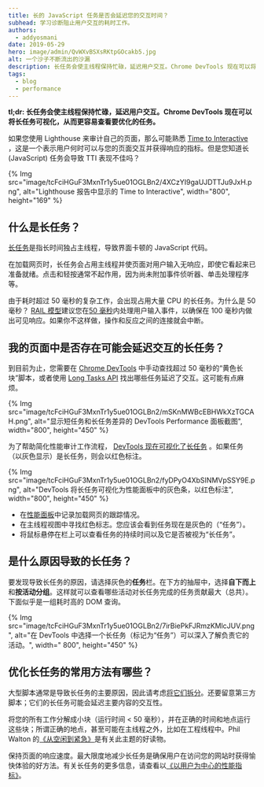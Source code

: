 ```yaml
---
title: 长的 JavaScript 任务是否会延迟您的交互时间？
subhead: 学习诊断阻止用户交互的耗时工作。
authors:
  - addyosmani
date: 2019-05-29
hero: image/admin/QvWXvBSXsRKtpGOcakb5.jpg
alt: 一个沙子不断流出的沙漏
description: 长任务会使主线程保持忙碌，延迟用户交互。Chrome DevTools 现在可以将长任务可视化，从而更容易查看要优化的任务。
tags:
  - blog
  - performance
---
```


**tl;dr: 长任务会使主线程保持忙碌，延迟用户交互。Chrome DevTools 现在可以将长任务可视化，从而更容易查看要优化的任务。**

如果您使用 Lighthouse 来审计自己的页面，那么可能熟悉 [Time to Interactive](/tti/) ，这是一个表示用户何时可以与您的页面交互并获得响应的指标。但是您知道长 (JavaScript) 任务会导致 TTI 表现不佳吗？

{% Img src="image/tcFciHGuF3MxnTr1y5ue01OGLBn2/4XCzYI9gaUJDTTJu9JxH.png", alt="Lighthouse 报告中显示的 Time to Interactive", width="800", height="169" %}

## 什么是长任务？

[长任务](https://developer.mozilla.org/docs/Web/API/Long_Tasks_API)是指长时间独占主线程，导致界面卡顿的 JavaScript 代码。

在加载网页时，长任务会占用主线程并使页面对用户输入无响应，即使它看起来已准备就绪。点击和轻按通常不起作用，因为尚未附加事件侦听器、单击处理程序等。

由于耗时超过 50 毫秒的复杂工作，会出现占用大量 CPU 的长任务。为什么是 50 毫秒？ [RAIL 模型](https://developers.google.com/web/fundamentals/performance/rail)建议您在[50 毫秒](https://developers.google.com/web/fundamentals/performance/rail#response)内处理用户输入事件，以确保在 100 毫秒内做出可见响应。如果你不这样做，操作和反应之间的连接就会中断。

## 我的页面中是否存在可能会延迟交互的长任务？

到目前为止，您需要在 [Chrome DevTools](https://developer.chrome.com/docs/devtools/) 中手动查找超过 50 毫秒的“黄色长块”脚本，或者使用 [Long Tasks API](https://calendar.perfplanet.com/2017/tracking-cpu-with-long-tasks-api/) 找出哪些任务延迟了交互。这可能有点麻烦。

{% Img src="image/tcFciHGuF3MxnTr1y5ue01OGLBn2/mSKnMWBcEBHWkXzTGCAH.png", alt="显示短任务和长任务差异的 DevTools Performance 面板截图", width="800", height="450" %}

为了帮助简化性能审计工作流程， [DevTools 现在可视化了长任务](https://developers.google.com/web/updates/2019/03/devtools#longtasks) 。如果任务（以灰色显示）是长任务，则会以红色标注。

{% Img src="image/tcFciHGuF3MxnTr1y5ue01OGLBn2/fyDPyO4XbSINMVpSSY9E.png", alt="DevTools 将长任务可视化为性能面板中的灰色条，以红色标注", width="800", height="450" %}

- 在[性能面板](https://developer.chrome.com/docs/devtools/evaluate-performance/)中记录加载网页的跟踪情况。
- 在主线程视图中寻找红色标志。您应该会看到任务现在是灰色的（“任务”）。
- 将鼠标悬停在栏上可以查看任务的持续时间以及它是否被视为“长任务”。

## 是什么原因导致的长任务？

要发现导致长任务的原因，请选择灰色的**任务**栏。在下方的抽屉中，选择**自下而上**和**按活动分组**。这样就可以查看哪些活动对长任务完成的任务贡献最大（总共）。下面似乎是一组耗时高的 DOM 查询。

{% Img src="image/tcFciHGuF3MxnTr1y5ue01OGLBn2/7irBiePkFJRmzKMlcJUV.png", alt="在 DevTools 中选择一个长任务（标记为“任务”）可以深入了解负责它的活动。", width=" 800", height="450" %}

## 优化长任务的常用方法有哪些？

大型脚本通常是导致长任务的主要原因，因此请考虑[将它们拆分](/reduce-javascript-payloads-with-code-splitting)。还要留意第三方脚本；它们的长任务可能会延迟主要内容的交互性。

将您的所有工作分解成小块（运行时间 &lt; 50 毫秒），并在正确的时间和地点运行这些块；所谓正确的地点，甚至可能在主线程之外，比如在工程线程中。Phil Walton 的[《从空闲到紧急》](https://philipwalton.com/articles/idle-until-urgent/)是有关此主题的好读物。

保持页面的响应速度。最大限度地减少长任务是确保用户在访问您的网站时获得愉快体验的好方法。有关长任务的更多信息，请查看以[《以用户为中心的性能指标》](https://developers.google.com/web/fundamentals/performance/user-centric-performance-metrics#tracking_long_tasks)。
